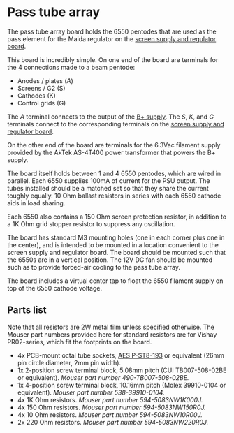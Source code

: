 # Pass tube array

The pass tube array board holds the 6550 pentodes that are used as the
pass element for the Maida regulator on the [screen supply and regulator
board](../screen-supply-and-regulator).

This board is incredibly simple.  On one end of the board are terminals
for the 4 connections made to a beam pentode:

* Anodes / plates (_A_)
* Screens / G2 (S)
* Cathodes (K)
* Control grids (G)

The _A_ terminal connects to the output of the [B+ supply](../hv-supply).
The _S_, _K_, and _G_ terminals connect to the corresponding terminals on
the [screen supply and regulator board](../screen-supply-and-regulator).

On the other end of the board are terminals for the 6.3Vac filament supply
provided by the AkTek AS-4T400 power transformer that powers the B+ supply.

The board itself holds between 1 and 4 6550 pentodes, which are wired in
parallel.  Each 6550 supplies 100mA of current for the PSU output.  The
tubes installed should be a matched set so that they share the current
toughly equally.  10 Ohm ballast resistors in series with each 6550 cathode
aids in load sharing.

Each 6550 also contains a 150 Ohm screen protection resistor, in addition
to a 1K Ohm grid stopper resistor to suppress any oscillation.

The board has standard M3 mounting holes (one in each corner plus one in
the center), and is intended to be mounted in a location convenient to the
screen supply and regulator board.  The board should be mounted such that
the 6550s are in a vertical position.  The 12V DC fan should be mounted
such as to provide forced-air cooling to the pass tube array.

The board includes a virtual center tap to float the 6550 filament supply
on top of the 6550 cathode voltage.

## Parts list

Note that all resistors are 2W metal film unless specified otherwise.  The Mouser
part numbers provided here for standard resistors are for Vishay PR02-series, which
fit the footprints on the board.

* 4x PCB-mount octal tube sockets, [AES P-ST8-193](https://www.tubesandmore.com/products/socket-8-pin-octal-ceramic-pc-mount) or
equivalent (26mm pin circle diameter, 2mm pin width).
* 1x 2-position screw terminal block, 5.08mm pitch (CUI TB007-508-02BE or equivalent).
_Mouser part number 490-TB007-508-02BE._
* 1x 4-position screw terminal block, 10.16mm pitch (Molex 39910-0104 or equivalent).
_Mouser part number 538-39910-0104._
* 4x 1K Ohm resistors.
_Mouser part number 594-5083NW1K000J._
* 4x 150 Ohm resistors.
_Mouser part number 594-5083NW150R0J._
* 4x 10 Ohm resistors.
_Mouser part number 594-5083NW10R00J._
* 2x 220 Ohm resistors.
_Mouser part number 594-5083NW220R0J._
